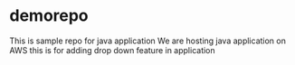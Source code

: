 # demorepo
This is sample repo for java application 
We are hosting java application on AWS
this is for adding drop down feature in application
